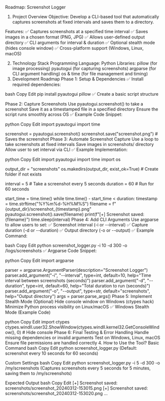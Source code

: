 Roadmap: Screenshot Logger
1. Project Overview
Objective:
Develop a CLI-based tool that automatically captures screenshots at fixed intervals and saves them to a directory.

Features:
✅ Captures screenshots at a specified time interval
✅ Saves images in a chosen format (PNG, JPG)
✅ Allows user-defined output directory
✅ CLI arguments for interval & duration
✅ Optional stealth mode (hides console window)
✅ Cross-platform support (Windows, Linux, macOS)

2. Technology Stack
Programming Language: Python
Libraries:
pillow (for image processing)
pyautogui (for capturing screenshots)
argparse (for CLI argument handling)
os & time (for file management and timing)
3. Development Roadmap
Phase 1: Setup & Dependencies
✅ Install required dependencies:

bash
Copy
Edit
pip install pyautogui pillow
✅ Create a basic script structure

Phase 2: Capture Screenshots
Use pyautogui.screenshot() to take a screenshot
Save it as a timestamped file in a specified directory
Ensure the script runs smoothly across OS
✅ Example Code Snippet:

python
Copy
Edit
import pyautogui
import time

screenshot = pyautogui.screenshot()
screenshot.save("screenshot.png")  # Saves the screenshot
Phase 3: Automate Screenshot Capture
Use a loop to take screenshots at fixed intervals
Save images in screenshots/ directory
Allow user to set interval via CLI
✅ Example Implementation:

python
Copy
Edit
import pyautogui
import time
import os

output_dir = "screenshots"
os.makedirs(output_dir, exist_ok=True)  # Create folder if not exists

interval = 5  # Take a screenshot every 5 seconds
duration = 60  # Run for 60 seconds

start_time = time.time()
while time.time() - start_time < duration:
    timestamp = time.strftime("%Y%m%d-%H%M%S")
    filename = f"{output_dir}/screenshot_{timestamp}.png"
    pyautogui.screenshot().save(filename)
    print(f"[+] Screenshot saved: {filename}")
    time.sleep(interval)
Phase 4: Add CLI Arguments
Use argparse to allow users to set:
✅ Screenshot interval (-i or --interval)
✅ Capture duration (-d or --duration)
✅ Output directory (-o or --output)
✅ Example Command:

bash
Copy
Edit
python screenshot_logger.py -i 10 -d 300 -o /logs/screenshots
✅ Argparse Code Snippet:

python
Copy
Edit
import argparse

parser = argparse.ArgumentParser(description="Screenshot Logger")
parser.add_argument("-i", "--interval", type=int, default=10, help="Time interval between screenshots (seconds)")
parser.add_argument("-d", "--duration", type=int, default=60, help="Total duration to run (seconds)")
parser.add_argument("-o", "--output", type=str, default="screenshots", help="Output directory")
args = parser.parse_args()
Phase 5: Implement Stealth Mode (Optional)
Hide console window on Windows (ctypes hack)
Minimize Python process visibility on Linux/macOS
✅ Windows Stealth Mode (Example Code)

python
Copy
Edit
import ctypes
ctypes.windll.user32.ShowWindow(ctypes.windll.kernel32.GetConsoleWindow(), 0)  # Hide console
Phase 6: Final Testing & Error Handling
Handle missing dependencies or invalid arguments
Test on Windows, Linux, macOS
Ensure file permissions are handled correctly
4. How to Use the Tool?
Basic Command
bash
Copy
Edit
python screenshot_logger.py
(Default: screenshot every 10 seconds for 60 seconds)

Custom Settings
bash
Copy
Edit
python screenshot_logger.py -i 5 -d 300 -o /my/screenshots
(Captures screenshots every 5 seconds for 5 minutes, saving them to /my/screenshots)

Expected Output
bash
Copy
Edit
[+] Screenshot saved: screenshots/screenshot_20240312-153015.png
[+] Screenshot saved: screenshots/screenshot_20240312-153020.png
...